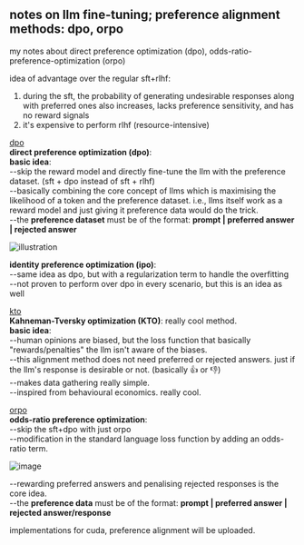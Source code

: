 ## notes on llm fine-tuning; preference alignment methods: dpo, orpo

my notes about direct preference optimization (dpo), odds-ratio-preference-optimization (orpo)  

idea of advantage over the regular sft+rlhf:  
1. during the sft, the probability of generating undesirable responses along with preferred ones also increases, lacks preference sensitivity, and has no reward signals
2. it's expensive to perform rlhf (resource-intensive)

[dpo](https://arxiv.org/html/2305.18290v2)  
**direct preference optimization (dpo)**:  
**basic idea**:  
--skip the reward model and directly fine-tune the llm with the preference dataset. (sft + dpo instead of sft + rlhf)  
--basically combining the core concept of llms which is maximising the likelihood of a token and the preference dataset. i.e., llms itself work as a reward model and just giving it preference data would do the trick.  
--the **preference dataset** must be of the format: **prompt | preferred answer | rejected answer**  
 
![illustration](https://miro.medium.com/v2/resize:fit:720/format:webp/1*c_EO7XaHexRlASkqZRNDug.png)  

**identity preference optimization (ipo)**:  
--same idea as dpo, but with a regularization term to handle the overfitting  
--not proven to perform over dpo in every scenario, but this is an idea as well

[kto](https://contextual.ai/better-cheaper-faster-llm-alignment-with-kto/)  
**Kahneman-Tversky optimization (KTO)**:
really cool method.  
**basic idea**:  
--human opinions are biased, but the loss function that basically "rewards/penalties" the llm isn't aware of the biases.  
--this alignment method does not need preferred or rejected answers. just if the llm's response is desirable or not. (basically 👍 or 👎)  
--makes data gathering really simple.  
--inspired from behavioural economics. really cool.  

[orpo](https://arxiv.org/pdf/2403.07691)  
**odds-ratio preference optimization**:  
--skip the sft+dpo with just orpo  
--modification in the standard language loss function by adding an odds-ratio term.  

![image](https://github.com/user-attachments/assets/7beb47ba-2858-49ba-a0fb-3078bbbc88fd)

--rewarding preferred answers and penalising rejected responses is the core idea.  
--the **preference data** must be of the format: **prompt | preferred answer | rejected answer/response**  

implementations for cuda, preference alignment will be uploaded. 
